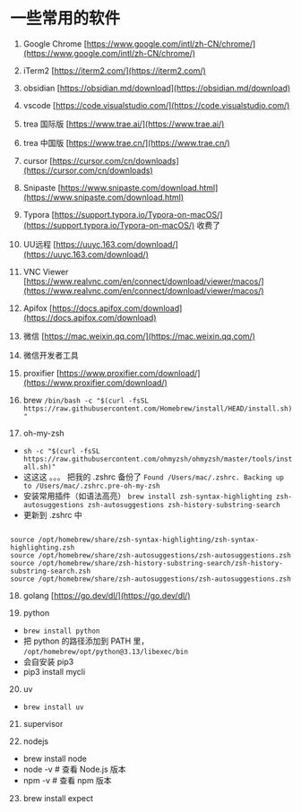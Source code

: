  
# 一些常用的软件 


1. Google Chrome [https://www.google.com/intl/zh-CN/chrome/](https://www.google.com/intl/zh-CN/chrome/)

2. iTerm2  [https://iterm2.com/](https://iterm2.com/)

3. obsidian [https://obsidian.md/download](https://obsidian.md/download)
 
4. vscode [https://code.visualstudio.com/](https://code.visualstudio.com/)

5. trea  国际版 [https://www.trae.ai/](https://www.trae.ai/) 
   
6. trea 中国版 [https://www.trae.cn/](https://www.trae.cn/)
 
7. cursor  [https://cursor.com/cn/downloads](https://cursor.com/cn/downloads)

8. Snipaste  [https://www.snipaste.com/download.html](https://www.snipaste.com/download.html)

9. Typora [https://support.typora.io/Typora-on-macOS/](https://support.typora.io/Typora-on-macOS/) 收费了

10.  UU远程  [https://uuyc.163.com/download/](https://uuyc.163.com/download/)

11.  VNC Viewer [https://www.realvnc.com/en/connect/download/viewer/macos/](https://www.realvnc.com/en/connect/download/viewer/macos/)

12.  Apifox [https://docs.apifox.com/download](https://docs.apifox.com/download)

13.  微信 [https://mac.weixin.qq.com/](https://mac.weixin.qq.com/)

14.  微信开发者工具

15.  proxifier  [https://www.proxifier.com/download/](https://www.proxifier.com/download/)

16.  brew  `/bin/bash -c "$(curl -fsSL https://raw.githubusercontent.com/Homebrew/install/HEAD/install.sh)"`

17.  oh-my-zsh  

- `sh -c "$(curl -fsSL https://raw.githubusercontent.com/ohmyzsh/ohmyzsh/master/tools/install.sh)"`
- 这这这 。。。 把我的 .zshrc 备份了 `Found /Users/mac/.zshrc. Backing up to /Users/mac/.zshrc.pre-oh-my-zsh`
- 安装常用插件（如语法高亮） `brew install zsh-syntax-highlighting zsh-autosuggestions zsh-autosuggestions zsh-history-substring-search` 
- 更新到 .zshrc 中 

 ```

source /opt/homebrew/share/zsh-syntax-highlighting/zsh-syntax-highlighting.zsh
source /opt/homebrew/share/zsh-autosuggestions/zsh-autosuggestions.zsh
source /opt/homebrew/share/zsh-history-substring-search/zsh-history-substring-search.zsh
source /opt/homebrew/share/zsh-autosuggestions/zsh-autosuggestions.zsh

 ```
18. golang [https://go.dev/dl/](https://go.dev/dl/)

19.  python    

- `brew install python`
-  把 python 的路径添加到 PATH 里， `/opt/homebrew/opt/python@3.13/libexec/bin`
- 会自安装 pip3 
- pip3 install mycli 


20. uv 

 - `brew install uv`

21. supervisor 

22. nodejs 

 -  brew install node
 -  node -v      # 查看 Node.js 版本
 -  npm -v       # 查看 npm 版本

23.  brew install expect


